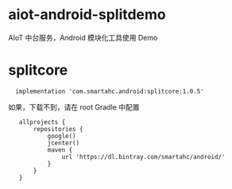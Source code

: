 # aiot-android-splitdemo
AIoT 中台服务，Android 模块化工具使用 Demo

# splitcore

  ```
    implementation 'com.smartahc.android:splitcore:1.0.5'
  ```

  如果，下载不到，请在 root Gradle 中配置

  ```
     allprojects {
         repositories {
             google()
             jcenter()
             maven {
                 url 'https://dl.bintray.com/smartahc/android/'
             }
         }
     }
  ```
